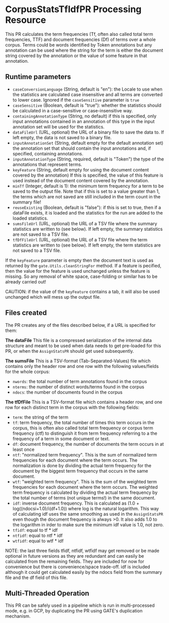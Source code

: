 # CorpusStatsTfIdfPR Processing Resource

This PR calculates the term frequencies (Tf, often also called total term frequencies, TTF) 
and document frequencies (Df) of terms over a whole  corpus.
Terms could be words identified by Token annotations but any annotation can be used where the string
for the term is either the document string covered by the annotation or the value of some feature
in that annotation.

## Runtime parameters

* `caseConversionLanguage` (String, default is "en"): the Locale to use when the statistics are calculated case insensitive and all terms are
  converted to lower case. Ignored if the `caseSensitive` parameter is `true`
* `caseSensitive` (Boolean, default is "true"): whether the statistics should be calculated in a case-sensitive or case-insensitive way.
* `containingAnnotationType` (String, no default) if this is specified, only input annotations contained in an annotation of this type in the input annotation set will be used for the statistics.
* `dataFileUrl` (URL, optional) the URL of a binary file to save the data to. If left empty, the data is not saved to a binary file.
* `inputAnnotationSet` (String, default empty for the default annotation set) the annotation set that should contain the input annotations and, if specified, containing annotations.
* `inputAnnotationType` (String, required, default is "Token") the type of the annotations that represent terms.
* `keyFeature` (String, default empty for using the document content covered by the annotation) If this is specified, the value of this feature is used instead of the document content covered by the annotation.
* `minTf` (Integer, default is 1): the minimum term frequency for a term to be saved to the output file. Note that if this is set to a value greater than 1, the terms which are not saved are still included in the term count in the summary file!
* `reuseExisting` (Boolean, default is "false"): if this is set to true, then if a dataFile exists, it is loaded and the statistics for the run are added to the loaded statistics.
* `sumsFileUrl` (URL, optional) the URL of a TSV file where the summary statistics are written to (see below). If left empty, the summary
  statistics are not saved to a TSV file.
* `tfDfFileUrl` (URL, optional) the URL of a TSV file where the term statistics are written to (see below). If left empty, the term statistics
  are not saved to a TSV file.

If the `keyFeature` parameter is empty then the document text is used as returned by the  `gate.Utils.cleanStringFor` method. If a feature is pecified, then the value for the feature is used
unchanged unless the feature is missing. So any removal of white space, case-folding or similar has to be
already carried out!

CAUTION: if the value of the `keyFeature` contains a tab, it will also be used unchanged which will mess up
the output file.

## Files created

The PR creates any of the files described below, if a URL is specified for them:

**The dataFile** This file is a compressed serialization of the internal data structure and meant to be used
when data needs to get pre-loaded for this PR, or when the `AssignStatsPR` should get used subsequently.

**The sumsFile** This is a TSV-format (Tab-Separated-Values) file which contains only the header row and one row with the following values/fields for the whole corpus:
* `nwords`: the total number of term annotations found in the corpus
* `nterms`: the number of distinct words/terms found in the corpus
* `ndocs`: the number of documents found in the corpus

**The tfDfFile** This is a TSV-format file which contains a header row, and one row for each distinct term in the corpus with the following fields:
* `term`: the string of the term
* `tf`: term frequency, the total number of times this term occurs in the corpus, this is often also called total term frequency or corpus term frequency (ctf)
   to distinguish it from term frequency referring to a the frequency of a term in some document or text.
* `df`: document frequency, the number of documents the term occurs in at least once
* `ntf`: "normalized term frequency". This is the sum of normalized term frequencies for each document where
  the term occurs. The normalization is done by dividing the actual term frequency for the document by the
  biggest term frequency that occurs in the same document.
* `wtf`: "weighted term frequency". This is the sum of the weighted term frequencies for each document where
  the term occurs. The weighted term frequency is calculated by dividing the actual term frequency by the total number of terms (not unique terms!) in the same document.
* `idf`: inverse document frequency. This is calculated as (1.0 + log((ndocsi+1.0)/i(df+1.0)) where log is the natural logarithm. This way of calculating idf uses the same smoothing as used in the `AssignStatsPR` even though the document frequency is always >0. It also adds 1.0 to the logarithm in
irder to make sure the minimum idf value is 1.0, not zero.
* `tfidf`: equal to tf * idf
* `ntfidf`: equal to ntf * idf
* `wtfidf`:  equal to wtf * idf

NOTE: the last three fields tfidf, ntfidf, wtfidf may get removed or be made optional in future
versions as they are redundant and can easily be calculated from the remaining fields. They are included
for now for convenience but there is convenience/space trade-off. idf is included although it could
get calculated easily by the ndocs field from the summary file and the df field of this file.

## Multi-Threaded Operation

This PR can be safely used in a pipeline which is run in multi-processed mode, e.g. in GCP, by duplicating
the PR using GATE's duplication mechanism.
